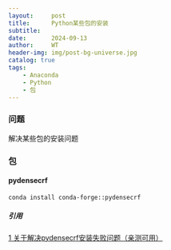 ```yaml
---
layout:     post
title:      Python某些包的安装
subtitle:   
date:       2024-09-13
author:     WT
header-img: img/post-bg-universe.jpg
catalog: true
tags:
    - Anaconda
    - Python
    - 包
---
```


### 问题
解决某些包的安装问题


### 包  
#### pydensecrf
```
conda install conda-forge::pydensecrf

```



##### 引用  
[1 关于解决pydensecrf安装失败问题（亲测可用）](https://blog.csdn.net/qq_45689158/article/details/139811610)  












 


